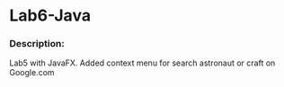 # Lab6-Java
<h3>Description:</h3>
Lab5 with JavaFX.
Added context menu for search astronaut or craft on Google.com
